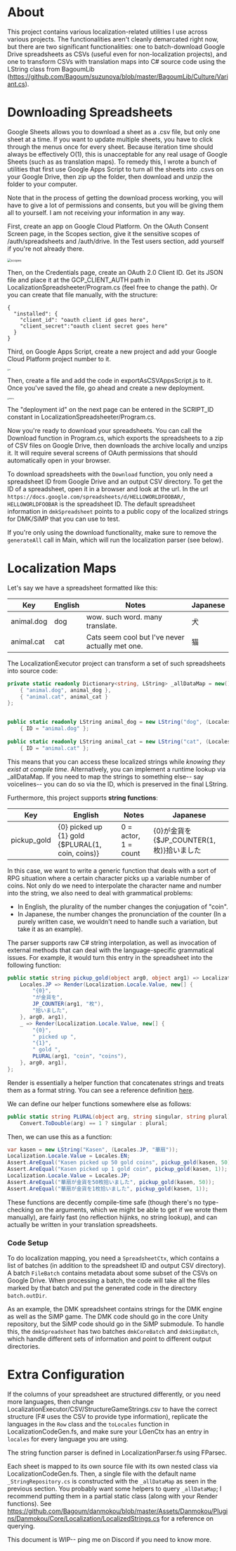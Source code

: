 # About

This project contains various localization-related utilities I use across various projects. The functionalities aren't cleanly demarcated right now, but there are two significant functionalities: one to batch-download Google Drive spreadsheets as CSVs (useful even for non-localization projects), and one to transform CSVs with translation maps into C# source code using the LString class from BagoumLib (https://github.com/Bagoum/suzunoya/blob/master/BagoumLib/Culture/Variant.cs). 

# Downloading Spreadsheets

Google Sheets allows you to download a sheet as a .csv file, but only one sheet at a time. If you want to update multiple sheets, you have to click through the menus once for every sheet. Because iteration time should always be effectively O(1), this is unacceptable for any real usage of Google Sheets (such as as translation maps). To remedy this, I wrote a bunch of utilities that first use Google Apps Script to turn all the sheets into .csvs on your Google Drive, then zip up the folder, then download and unzip the folder to your computer.

Note that in the process of getting the download process working, you will have to give a lot of permissions and consents, but you will be giving them all to yourself. I am not receiving your information in any way.

First, create an app on Google Cloud Platform. On the OAuth Consent Screen page, in the Scopes section, give it the sensitive scopes of /auth/spreadsheets and /auth/drive. In the Test users section, add yourself if you're not already there.

<img src=".\img\scopes.jpg" alt="scopes" style="zoom:50%;" />

Then, on the Credentials page, create an OAuth 2.0 Client ID. Get its JSON file and place it at the GCP_CLIENT_AUTH path in LocalizationSpreadsheeter/Program.cs (feel free to change the path). Or you can create that file manually, with the structure:

```
{
  "installed": {
    "client_id": "oauth client id goes here",
    "client_secret":"oauth client secret goes here"
  }
}
```

Third, on Google Apps Script, create a new project and add your Google Cloud Platform project number to it.

<img src=".\img\id.jpg" alt="id" style="zoom: 25%;" />

Then, create a file and add the code in exportAsCSVAppsScript.js to it. Once you've saved the file, go ahead and create a new deployment.

<img src="C:\Workspace\dev\LocalizationUtils\img\deploy.jpg" alt="deploy" style="zoom: 25%;" />

The "deployment id" on the next page can be entered in the SCRIPT_ID constant in LocalizationSpreadsheeter/Program.cs. 

Now you're ready to download your spreadsheets. You can call the Download function in Program.cs, which exports the spreadsheets to a zip of CSV files on Google Drive, then downloads the archive locally and unzips it. It will require several screens of OAuth permissions that should automatically open in your browser.

To download spreadsheets with the `Download` function, you only need a spreadsheet ID from Google Drive and an output CSV directory. To get the ID of a spreadsheet, open it in a browser and look at the url. In the url `https://docs.google.com/spreadsheets/d/HELLOWORLDFOOBAR/`, `HELLOWORLDFOOBAR` is the spreadsheet ID. The default spreadsheet information in `dmkSpreadsheet` points to a public copy of the localized strings for DMK/SiMP that you can use to test.

If you're only using the download functionality, make sure to remove the `generateAll` call in Main, which will run the localization parser (see below).

# Localization Maps

Let's say we have a spreadsheet formatted like this:

| Key        | English | Notes                                           | Japanese |
| ---------- | ------- | ----------------------------------------------- | -------- |
| animal.dog | dog     | wow. such word. many translate.                 | 犬       |
| animal.cat | cat     | Cats seem cool but I've never actually met one. | 猫       |

The LocalizationExecutor project can transform a set of such spreadsheets into source code:

```c#
private static readonly Dictionary<string, LString> _allDataMap = new() {
	{ "animal.dog", animal_dog },
	{ "animal.cat", animal_cat }
};


public static readonly LString animal_dog = new LString("dog", (Locales.JP, "犬"))
	{ ID = "animal.dog" };
	
public static readonly LString animal_cat = new LString("cat", (Locales.JP, "猫"))
	{ ID = "animal.cat" };
```

This means that you can access these localized strings while *knowing they exist at compile time*. Alternatively, you can implement a runtime lookup via _allDataMap. If you need to map the strings to something else-- say voicelines-- you can do so via the ID, which is preserved in the final LString.

Furthermore, this project supports **string functions**:

| Key         | English                                          | Notes                | Japanese                                  |
| ----------- | ------------------------------------------------ | -------------------- | ----------------------------------------- |
| pickup_gold | {0} picked up {1} gold {$PLURAL(1, coin, coins)} | 0 = actor, 1 = count | {0}が金貨を{$JP_COUNTER(1, 枚)}拾いました |

In this case, we want to write a generic function that deals with a sort of RPG situation where a certain character picks up a variable number of coins. Not only do we need to interpolate the character name and number into the string, we also need to deal with grammatical problems:

- In English, the plurality of the number changes the conjugation of "coin".
- In Japanese, the number changes the pronunciation of the counter (In a purely written case, we wouldn't need to handle such a variation, but take it as an example).

The parser supports raw C# string interpolation, as well as invocation of external methods that can deal with the language-specific grammatical issues. For example, it would turn this entry in the spreadsheet into the following function:

```c#
public static string pickup_gold(object arg0, object arg1) => Localization.Locale.Value switch {
	Locales.JP => Render(Localization.Locale.Value, new[] {
		"{0}",
		"が金貨を",
		JP_COUNTER(arg1, "枚"),
		"拾いました",
	}, arg0, arg1),
	_ => Render(Localization.Locale.Value, new[] {
		"{0}",
		" picked up ",
		"{1}",
		" gold ",
		PLURAL(arg1, "coin", "coins"),
	}, arg0, arg1),
};
```

Render is essentially a helper function that concatenates strings and treats them as a format string. You can see a reference definition [here](https://github.com/Bagoum/suzunoya/blob/master/BagoumLib/Culture/LocalizationRendering.cs).

We can define our helper functions somewhere else as follows:

```c#
public static string PLURAL(object arg, string singular, string plural) =>
    Convert.ToDouble(arg) == 1 ? singular : plural;
```

Then, we can use this as a function:

```c#
var kasen = new LString("Kasen", (Locales.JP, "華扇"));
Localization.Locale.Value = Locales.EN;
Assert.AreEqual("Kasen picked up 50 gold coins", pickup_gold(kasen, 50));
Assert.AreEqual("Kasen picked up 1 gold coin", pickup_gold(kasen, 1));
Localization.Locale.Value = Locales.JP;
Assert.AreEqual("華扇が金貨を50枚拾いました", pickup_gold(kasen, 50));
Assert.AreEqual("華扇が金貨を1枚拾いました", pickup_gold(kasen, 1));
```

These functions are decently compile-time safe (though there's no type-checking on the arguments, which we might be able to get if we wrote them manually), are fairly fast (no reflection hijinks, no string lookup), and can actually be written in your translation spreadsheets.

### Code Setup

To do localization mapping, you need a `SpreadsheetCtx`, which contains a list of batches (in addition to the spreadsheet ID and output CSV directory). A batch `FileBatch` contains metadata about some subset of the CSVs on Google Drive. When processing a batch, the code will take all the files marked by that batch and put the generated code in the directory `batch.outDir`. 

As an example, the DMK spreadsheet contains strings for the DMK engine as well as the SiMP game. The DMK code should go in the core Unity repository, but the SiMP code should go in the SiMP submodule. To handle this, the `dmkSpreadsheet` has two batches `dmkCoreBatch` and `dmkSimpBatch`, which handle different sets of information and point to different output directories.

# Extra Configuration

If the columns of your spreadsheet are structured differently, or you need more languages, then change LocalizationExecutor/CSV/StructureGameStrings.csv to have the correct structure (F# uses the CSV to provide type information), replicate the languages in the `Row` class and the `toLocales` function in LocalizationCodeGen.fs, and make sure your LGenCtx has an entry in `locales` for every language you are using. 

The string function parser is defined in LocalizationParser.fs using FParsec.

Each sheet is mapped to its own source file with its own nested class via LocalizationCodeGen.fs. Then, a single file with the default name `_StringRepository.cs` is constructed with the `_allDataMap` as seen in the previous section. You probably want some helpers to query `_allDataMap`; I recommend putting them in a partial static class (along with your Render functions). See https://github.com/Bagoum/danmokou/blob/master/Assets/Danmokou/Plugins/Danmokou/Core/Localization/LocalizedStrings.cs for a reference on querying.



This document is WIP-- ping me on Discord if you need to know more.